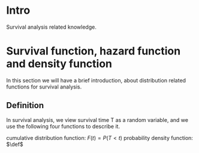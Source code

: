 
# Intro
Survival analysis related knowledge.

# Survival function, hazard function and density function

In this section we will have a brief introduction, about distribution related
functions for survival analysis.

## Definition
In survival analysis, we view survival time T as a random variable, and we use
the following four functions to describe it.

cumulative distribution function: $F(t) = P(T < t)$
probability density function: $\def$
